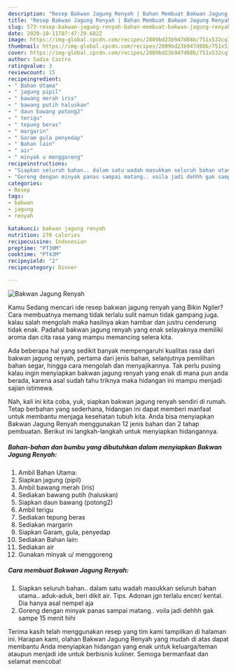 ```yaml
---
description: "Resep Bakwan Jagung Renyah | Bahan Membuat Bakwan Jagung Renyah Yang Enak dan Simpel"
title: "Resep Bakwan Jagung Renyah | Bahan Membuat Bakwan Jagung Renyah Yang Enak dan Simpel"
slug: 573-resep-bakwan-jagung-renyah-bahan-membuat-bakwan-jagung-renyah-yang-enak-dan-simpel
date: 2020-10-11T07:47:29.682Z
image: https://img-global.cpcdn.com/recipes/2809bd23b947d88b/751x532cq70/bakwan-jagung-renyah-foto-resep-utama.jpg
thumbnail: https://img-global.cpcdn.com/recipes/2809bd23b947d88b/751x532cq70/bakwan-jagung-renyah-foto-resep-utama.jpg
cover: https://img-global.cpcdn.com/recipes/2809bd23b947d88b/751x532cq70/bakwan-jagung-renyah-foto-resep-utama.jpg
author: Sadie Castro
ratingvalue: 3
reviewcount: 15
recipeingredient:
- " Bahan Utama"
- " jagung pipil"
- " bawang merah iris"
- " bawang putih haluskan"
- " daun bawang potong2"
- " terigu"
- " tepung beras"
- " margarin"
- " Garam gula penyedap"
- " Bahan lain"
- " air"
- " minyak u menggoreng"
recipeinstructions:
- "Siapkan seluruh bahan.. dalam satu wadah masukkan seluruh bahan utama.. aduk-aduk, beri dikit air. Tips. Adonan jgn terlalu encer/ kental. Dia hanya asal nempel aja"
- "Goreng dengan minyak panas sampai matang.. voila jadi dehhh gak sampe 15 menit hihi"
categories:
- Resep
tags:
- bakwan
- jagung
- renyah

katakunci: bakwan jagung renyah 
nutrition: 270 calories
recipecuisine: Indonesian
preptime: "PT30M"
cooktime: "PT43M"
recipeyield: "2"
recipecategory: Dinner

---
```



![Bakwan Jagung Renyah](https://img-global.cpcdn.com/recipes/2809bd23b947d88b/751x532cq70/bakwan-jagung-renyah-foto-resep-utama.jpg)

Kamu Sedang mencari ide resep bakwan jagung renyah yang Bikin Ngiler? Cara membuatnya memang tidak terlalu sulit namun tidak gampang juga. kalau salah mengolah maka hasilnya akan hambar dan justru cenderung tidak enak. Padahal bakwan jagung renyah yang enak selayaknya memiliki aroma dan cita rasa yang mampu memancing selera kita.

Ada beberapa hal yang sedikit banyak mempengaruhi kualitas rasa dari bakwan jagung renyah, pertama dari jenis bahan, selanjutnya pemilihan bahan segar, hingga cara mengolah dan menyajikannya. Tak perlu pusing kalau ingin menyiapkan bakwan jagung renyah yang enak di mana pun anda berada, karena asal sudah tahu triknya maka hidangan ini mampu menjadi sajian istimewa.




Nah, kali ini kita coba, yuk, siapkan bakwan jagung renyah sendiri di rumah. Tetap berbahan yang sederhana, hidangan ini dapat memberi manfaat untuk membantu menjaga kesehatan tubuh kita. Anda bisa menyiapkan Bakwan Jagung Renyah menggunakan 12 jenis bahan dan 2 tahap pembuatan. Berikut ini langkah-langkah untuk menyiapkan hidangannya.

<!--inarticleads1-->

##### Bahan-bahan dan bumbu yang dibutuhkan dalam menyiapkan Bakwan Jagung Renyah:

1. Ambil  Bahan Utama:
1. Siapkan  jagung (pipil)
1. Ambil  bawang merah (iris)
1. Sediakan  bawang putih (haluskan)
1. Siapkan  daun bawang (potong2)
1. Ambil  terigu
1. Sediakan  tepung beras
1. Sediakan  margarin
1. Siapkan  Garam, gula, penyedap
1. Sediakan  Bahan lain:
1. Sediakan  air
1. Gunakan  minyak u/ menggoreng




<!--inarticleads2-->

##### Cara membuat Bakwan Jagung Renyah:

1. Siapkan seluruh bahan.. dalam satu wadah masukkan seluruh bahan utama.. aduk-aduk, beri dikit air. Tips. Adonan jgn terlalu encer/ kental. Dia hanya asal nempel aja
1. Goreng dengan minyak panas sampai matang.. voila jadi dehhh gak sampe 15 menit hihi




Terima kasih telah menggunakan resep yang tim kami tampilkan di halaman ini. Harapan kami, olahan Bakwan Jagung Renyah yang mudah di atas dapat membantu Anda menyiapkan hidangan yang enak untuk keluarga/teman ataupun menjadi ide untuk berbisnis kuliner. Semoga bermanfaat dan selamat mencoba!
